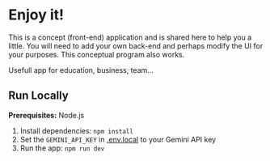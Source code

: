 # Enjoy it!
This is a concept (front-end) application and is shared here to help you a little. You will need to add your own back-end and perhaps modify the UI for your purposes. This conceptual program also works.

Usefull app for education, business, team...

## Run Locally
**Prerequisites:**  Node.js
1. Install dependencies: `npm install`
2. Set the `GEMINI_API_KEY` in [.env.local](.env.local) to your Gemini API key
3. Run the app: `npm run dev`
